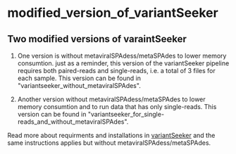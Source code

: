 # modified_version_of_variantSeeker

## Two modified versions of varaintSeeker 
1) One version is without metaviralSPAdess/metaSPAdes to lower memory consumtion. just as a reminder, this version of the variantSeeker pipeline requires both paired-reads and single-reads, i.e. a total of 3 files for each sample.
This version can be found in "variantseeker_without_metaviralSPAdes".

2) Another version without metaviralSPAdess/metaSPAdes to lower memory consumtion and to run data that has only single-reads. 
This version can be found in "variantseeker_for_single-reads_and_without_metaviralSPAdes".

Read more about requirments and installations in [variantSeeker](https://github.com/Amanj1/variantSeeker) and the same instructions applies but without metaviralSPAdess/metaSPAdes.

